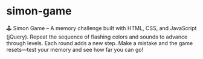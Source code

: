 # simon-game
🕹️ Simon Game – A memory challenge built with HTML, CSS, and JavaScript (jQuery). Repeat the sequence of flashing colors and sounds to advance through levels. Each round adds a new step. Make a mistake and the game resets—test your memory and see how far you can go!
